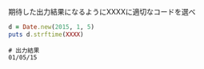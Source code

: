 期待した出力結果になるようにXXXXに適切なコードを選べ
```ruby
d = Date.new(2015, 1, 5)
puts d.strftime(XXXX)
```
```
# 出力結果
01/05/15
```
